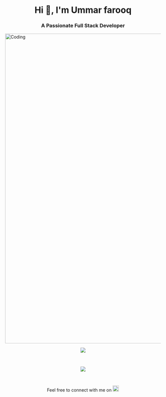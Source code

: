 
<h1 align="center">Hi 👋, I'm Ummar farooq</h1>
<h3 align="center">A Passionate Full Stack Developer</h3>

<img align="center" alt="Coding" width="1000" src="https://mir-s3-cdn-cf.behance.net/project_modules/1400_opt_1/22b22287602523.5dbd29081561d.gif">


<br>

<p align="center">
  <a href="https://skillicons.dev">
    <img src="https://skillicons.dev/icons?i=javascript,typescript,nodejs,expressjs,mongodb,redis,postgresql,prisma,postman,docker,react,redux,nextjs,tailwind,firebase,nestjs,rabbitmq,nginx,mui,linux,remix,peerjs,socket.io" />
  </a>
</p>

<br>

<p align="center">
  <img src="https://github-readme-stats.vercel.app/api/top-langs/?username=farooqpk&layout=compact" />
</p>
<br>
<p align="center">
  Feel free to connect with me on 
  <a href="https://www.linkedin.com/in/ummar-farooq-70865a220/">
    <img src="https://img.shields.io/badge/-LinkedIn-blue?style=social&logo=linkedin" alt="LinkedIn" height="20">
  </a>
</p>
